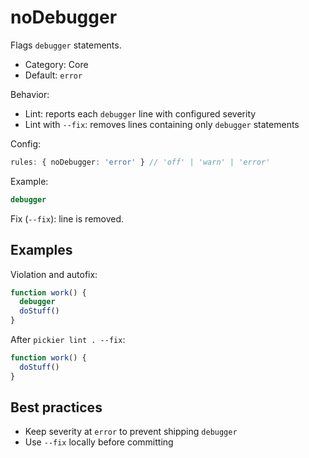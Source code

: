 # noDebugger

Flags `debugger` statements.

- Category: Core
- Default: `error`

Behavior:

- Lint: reports each `debugger` line with configured severity
- Lint with `--fix`: removes lines containing only `debugger` statements

Config:

```ts
rules: { noDebugger: 'error' } // 'off' | 'warn' | 'error'
```

Example:

```ts
debugger
```

Fix (`--fix`): line is removed.

## Examples

Violation and autofix:

```ts
function work() {
  debugger
  doStuff()
}
```

After `pickier lint . --fix`:

```ts
function work() {
  doStuff()
}
```

## Best practices

- Keep severity at `error` to prevent shipping `debugger`
- Use `--fix` locally before committing
